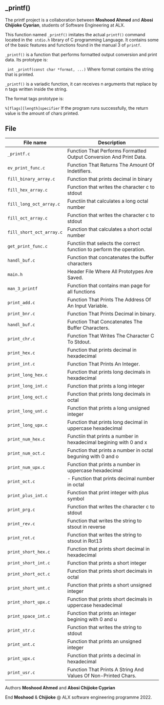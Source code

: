 ## _printf()
The printf project is a collaboration between **Moshood Ahmed** and **Abosi Chijioke Cyorian**, students of Software Engineering at ALX.

This function named `_printf()` imitates the actual `printf()` command located in the` stdio.h` library of C programming Language. It contains some of the basic features and functions found in the manual 3 of `printf`.

`_printf()` is a function that performs formatted output conversion and print data. Its prototype is:

 ` int _printf(const char *format, ...)`
Where format contains the string that is printed.

`_printf()` is a variadic function, it can receives n arguments that replace by n tags written inside the string.

The format tags prototype is:

`%[flags][length]specifier`
If the program runs successfully, the return value is the amount of chars printed.

## File
**File name** | **Description**
--- | ---
`_printf.c` | Function That Performs Formatted Output Conversion And Print Data.
`ev_print_func.c` | Function That Returns The Amount Of Indetifiers.
`fill_binary_array.c` | Function that prints decimal in binary
`fill_hex_array.c` | Function that writes the character c to stdout
`fill_long_oct_array.c` |  Functiin that calculates a long octal number
`fill_oct_array.c` | Function that writes the character c to stdout
`fill_short_oct_array.c` | Function that calculates a short octal number
`get_print_func.c` | Functiin that selects the correct function to perform the operation.
`handl_buf.c` | Function that concatenates the buffer characters
`main.h` | Header File Where All Prototypes Are Saved.
`man_3_printf` | Function that contains man page for all functions
`print_add.c` | Function That Prints The Address Of An Input Variable.
`print_bnr.c` | Function That Prints Decimal in binary.
`handl_buf.c` | Function That Concatenates The Buffer Characters.
`print_chr.c` | Function That Writes The Character C To Stdout.
`print_hex.c` | Function that prints decimal in hexadecimal
`print_int.c` | Function That Prints An Integer.
`print_long_hex.c` | Function that prints long decimals in hexadecimal
`print_long_int.c` | Function that prints a long integer
`print_long_oct.c` | Function that prints long decimals in octal
`print_long_unt.c` | Function that prints a long unsigned integer
`print_long_upx.c` | Function that prints long decimal in uppercase hexadecimal
`print_num_hex.c` | Functiin that prints a number in hexadecimal begining with 0 and x
`print_num_oct.c` | Function that prints a number in octal beguning with 0 and o
`print_num_upx.c` | Function that prints a number in uppercase hexadecimal
`print_oct.c` | - Function that prints decimal number in octal
`print_plus_int.c` | Function that print integer with plus symbol
`print_prg.c` | Function that writes the character c to stdout
`print_rev.c` | Function that writes the string to stsout in reverse
`print_rot.c` | Function that writes the string to stsout in Rot13
`print_short_hex.c` | Function that prints short decimal in hexadecimal
`print_short_int.c` | Function that prints a short integer
`print_short_oct.c` | Function that prints short decimals in octal
`print_short_unt.c` | Function that prints a short unsigned integer
`print_short_upx.c` | Function that prints short decimals in uppercase hexadecimal
`print_space_int.c` | Function that prints an integer begining with 0 and u
`print_str.c` | Function that writes the string to stdout
`print_unt.c` | Function that prints an unsigned integer
`print_upx.c` | Function that prints a decimal in hexadecimal
`print_usr.c` | Function That Prints A String And Values Of Non-Printed Chars.

Authors
**Moshood Ahmed** and **Abosi Chijioke Cyprian**

End
**Moshood** & **Chijioke** @ ALX software engineering programme 2022.
